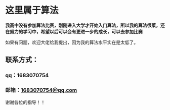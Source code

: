 # 			这里属于算法

**我高中没有参加算法比赛，刚刚进入大学才开始入门算法，所以我的算法很菜，还在努力的学习中，希望以后可以会有更进一步的成长，可以去参加比赛**



如果有问题，欢迎大佬给我提出，因为我的算法水平实在是太低了。

## 联系方式：

### qq：1683070754

### 邮箱：1683070754@qq.com

谢谢各位的指导！！